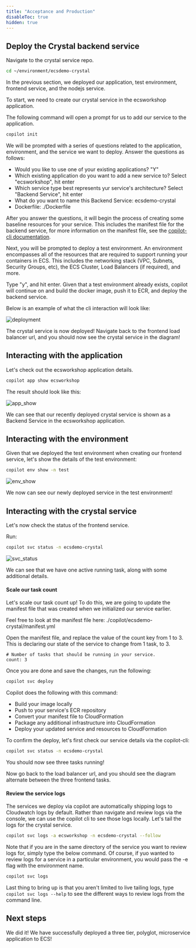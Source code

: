 ```yaml
---
title: "Acceptance and Production"
disableToc: true
hidden: true
---
```

 
## Deploy the Crystal backend service

Navigate to the crystal service repo.

```bash
cd ~/environment/ecsdemo-crystal
```

In the previous section, we deployed our application, test environment, frontend service, and the nodejs service. 

To start, we need to create our crystal service in the ecsworkshop application.

The following command will open a prompt for us to add our service to the application.

```bash
copilot init
```

We will be prompted with a series of questions related to the application, environment, and the service we want to deploy. Answer the questions as follows:

- Would you like to use one of your existing applications? "Y"
- Which existing application do you want to add a new service to? Select "ecsworkshop", hit enter
- Which service type best represents yur service's architecture? Select "Backend Service", hit enter
- What do you want to name this Backend Service: ecsdemo-crystal
- Dockerfile: ./Dockerfile

After you answer the questions, it will begin the process of creating some baseline resources for your service. 
This includes the manifest file for the backend service, for more information on the manifest file, see the [copilot-cli documentation](https://github.com/aws/copilot-cli/wiki/Manifests).

Next, you will be prompted to deploy a test environment. An environment encompasses all of the resources that are required to support running your containers in ECS.
This includes the networking stack (VPC, Subnets, Security Groups, etc), the ECS Cluster, Load Balancers (if required), and more.

Type "y", and hit enter. Given that a test environment already exists, copilot will continue on and build the docker image, push it to ECR, and deploy the backend service.

Below is an example of what the cli interaction will look like:

![deployment](/images/copilot-init-crystal.gif)

The crystal service is now deployed! Navigate back to the frontend load balancer url, and you should now see the crystal service in the diagram!

## Interacting with the application

Let's check out the ecsworkshop application details.

```bash
copilot app show ecsworkshop
```

The result should look like this:

![app_show](/images/copilot-app-crystal.png)

We can see that our recently deployed crystal service is shown as a Backend Service in the ecsworkshop application.

## Interacting with the environment

Given that we deployed the test environment when creating our frontend service, let's show the details of the test environment:

```bash
copilot env show -n test
```

![env_show](/images/copilot-env-crystal.png)

We now can see our newly deployed service in the test environment!

## Interacting with the crystal service

Let's now check the status of the frontend service.

Run:

```bash
copilot svc status -n ecsdemo-crystal
```

![svc_status](/images/copilot-svc-status-crystal.png)

We can see that we have one active running task, along with some additional details.

#### Scale our task count

Let's scale our task count up! To do this, we are going to update the manifest file that was created when we initialized our service earlier.

Feel free to look at the manifest file here: ./copilot/ecsdemo-crystal/manifest.yml

Open the manifest file, and replace the value of the count key from 1 to 3. This is declaring our state of the service to change from 1 task, to 3.

```
# Number of tasks that should be running in your service.
count: 3
```

Once you are done and save the changes, run the following:

```bash
copilot svc deploy
```

Copilot does the following with this command:

- Build your image locally
- Push to your service's ECR repository
- Convert your manifest file to CloudFormation
- Package any additional infrastructure into CloudFormation
- Deploy your updated service and resources to CloudFormation

To confirm the deploy, let's first check our service details via the copilot-cli:

```bash
copilot svc status -n ecsdemo-crystal
```

You should now see three tasks running!

Now go back to the load balancer url, and you should see the diagram alternate between the three frontend tasks.

#### Review the service logs

The services we deploy via copilot are automatically shipping logs to Cloudwatch logs by default. Rather than navigate and review logs via the console, we can use the copilot cli to see those logs locally.
Let's tail the logs for the crystal service.

```bash
copilot svc logs -a ecsworkshop -n ecsdemo-crystal --follow
```

Note that if you are in the same directory of the service you want to review logs for, simply type the below command. Of course, if yuo wanted to review logs for a service in a particular environment, you would pass the -e flag with the environment name.

```bash
copilot svc logs
```
Last thing to bring up is that you aren't limited to live tailing logs, type `copilot svc logs --help` to see the different ways to review logs from the command line.

## Next steps

We did it! We have successfully deployed a three tier, polyglot, microservice application to ECS! 